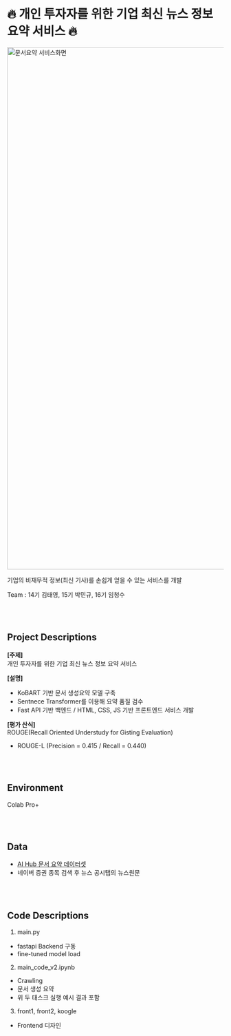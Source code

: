 #  🔥 개인 투자자를 위한 기업 최신 뉴스 정보 요약 서비스 🔥

<img width="1214" alt="문서요약 서비스화면" src="https://user-images.githubusercontent.com/87636737/221851933-fef54a74-8cd7-4d9d-b553-a9064f9223d7.png">

기업의 비재무적 정보(최신 기사)를 손쉽게 얻을 수 있는 서비스를 개발


Team : 14기 김태영, 15기 박민규, 16기 임청수

<br/><br/>


## Project Descriptions

**[주제]**  
개인 투자자를 위한 기업 최신 뉴스 정보 요약 서비스 


**[설명]**  
- KoBART 기반 문서 생성요약 모델 구축
- Sentnece Transformer를 이용해 요약 품질 검수
- Fast API 기반 백엔드 / HTML, CSS, JS 기반 프론트엔드 서비스 개발


**[평가 산식]**  
ROUGE(Recall Oriented Understudy for Gisting Evaluation)
-	ROUGE-L (Precision = 0.415 / Recall = 0.440)

<br/><br/>


## Environment
Colab Pro+  

<br/><br/>

## Data  
- [AI Hub 문서 요약 데이터셋](https://aihub.or.kr/aihubdata/data/view.do?currMenu=115&topMenu=100&aihubDataSe=realm&dataSetSn=97)
- 네이버 증권 종목 검색 후 뉴스 공시탭의 뉴스원문

<br/><br/>


## Code Descriptions
1. main.py
- fastapi Backend 구동
- fine-tuned model load

2. main_code_v2.ipynb
- Crawling
- 문서 생성 요약
- 위 두 태스크 실행 예시 결과 포함

3. front1, front2, koogle
- Frontend 디자인

